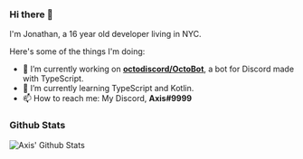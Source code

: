 ### Hi there 👋

I'm Jonathan, a 16 year old developer living in NYC.

Here's some of the things I'm doing:

- 🔭 I’m currently working on **[octodiscord/OctoBot](https://github.com/octodiscord/OctoBot)**, a bot for Discord made with TypeScript. 
- 🌱 I’m currently learning TypeScript and Kotlin.
- 📫 How to reach me: My Discord, **Axis#9999**

### Github Stats

![Axis' Github Stats](https://github-readme-stats.vercel.app/api?username=yaboyaxis&show_icons=true&theme=dark)
